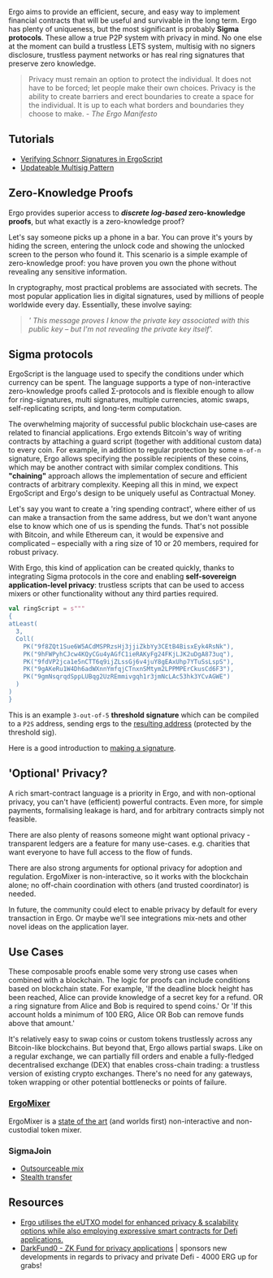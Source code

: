 

Ergo aims to provide an efficient, secure, and easy way to implement financial contracts that will be useful and survivable in the long term. Ergo has plenty of uniqueness, but the most significant is probably **Sigma protocols**. These allow a true P2P system with privacy in mind. No one else at the moment can build a trustless LETS system, multisig with no signers disclosure, trustless payment networks or has real ring signatures that preserve zero knowledge.

> Privacy must remain an option to protect the individual. It does not have to be forced; let people make their own choices. Privacy is the ability to create barriers and erect boundaries to create a space for the individual. It is up to each what borders and boundaries they choose to make. - *The Ergo Manifesto*


## Tutorials

- [Verifying Schnorr Signatures in ErgoScript](https://www.ergoforum.org/t/verifying-schnorr-signatures-in-ergoscript/3407)
- [Updateable Multisig Pattern](https://www.ergoforum.org/t/updateable-multisig-pattern/3356)

## Zero-Knowledge Proofs

Ergo provides superior access to ***discrete log-based* zero-knowledge proofs**, but what exactly is a zero-knowledge proof? 

Let's say someone picks up a phone in a bar. You can prove it's yours by hiding the screen, entering the unlock code and showing the unlocked screen to the person who found it. This scenario is a simple example of zero-knowledge proof: you have proven you own the phone without revealing any sensitive information.

In cryptography, most practical problems are associated with secrets. The most popular application lies in digital signatures, used by millions of people worldwide every day. Essentially, these involve saying: 

> *' This message proves I know the private key associated with this public key – but I'm not revealing the private key itself'.*


##  Sigma protocols

ErgoScript is the language used to specify the conditions under which currency can be spent. The language supports a type of non-interactive zero-knowledge proofs called Σ-protocols and is flexible enough to allow for ring-signatures, multi signatures, multiple currencies, atomic swaps, self-replicating scripts, and long-term computation.

The overwhelming majority of successful public blockchain use‐cases are related to financial applications. Ergo extends Bitcoin's way of writing contracts by attaching a guard script (together with additional custom data) to every coin. For example, in addition to regular protection by some `m‐of‐n` signature, Ergo allows specifying the possible recipients of these coins, which may be another contract with similar complex conditions. This **"chaining"** approach allows the implementation of secure and efficient contracts of arbitrary complexity. Keeping all this in mind, we expect ErgoScript and Ergo's design to be uniquely useful as Contractual Money.

Let's say you want to create a 'ring spending contract', where either of us can make a transaction from the same address, but we don't want anyone else to know which one of us is spending the funds. That's not possible with Bitcoin, and while Ethereum can, it would be expensive and complicated – especially with a ring size of 10 or 20 members, required for robust privacy.

With Ergo, this kind of application can be created quickly, thanks to integrating Sigma protocols in the core and enabling **self-sovereign application-level privacy**: trustless scripts that can be used to access mixers or other functionality without any third parties required.

```scala
val ringScript = s"""
{
atLeast(
  3, 
  Coll(
    PK("9f8ZQt1Sue6W5ACdMSPRzsHj3jjiZkbYy3CEtB4BisxEyk4RsNk"), 
    PK("9hFWPyhCJcw4KQyCGu4yAGfC1ieRAKyFg24FKjLJK2uDgA873uq"), 
    PK("9fdVP2jca1e5nCTT6q9ijZLssGj6v4juY8gEAxUhp7YTuSsLspS"), 
    PK("9gAKeRu1W4Dh6adWXnnYmfqjCTnxnSMtym2LPPMPErCkusCd6F3"),
    PK("9gmNsqrqdSppLUBqg2UzREmmivgqh1r3jmNcLAc53hk3YCvAGWE")
  )
)
}
```

This is an example `3-out-of-5` **threshold signature** which can be compiled to a `P2S` address, sending ergs to the [resulting address](https://wallet.plutomonkey.com/p2s/?source=ewphdExlYXN0KAogIDMsIAogIENvbGwoCiAgICBQSygiOWY4WlF0MVN1ZTZXNUFDZE1TUFJ6c0hqM2pqaVprYll5M0NFdEI0QmlzeEV5azRSc05rIiksIAogICAgUEsoIjloRldQeWhDSmN3NEtReUNHdTR5QUdmQzFpZVJBS3lGZzI0RktqTEpLMnVEZ0E4NzN1cSIpLCAKICAgIFBLKCI5ZmRWUDJqY2ExZTVuQ1RUNnE5aWpaTHNzR2o2djRqdVk4Z0VBeFVocDdZVHVTc0xzcFMiKSwgCiAgICBQSygiOWdBS2VSdTFXNERoNmFkV1hublltZnFqQ1RueG5TTXR5bTJMUFBNUEVyQ2t1c0NkNkYzIiksCiAgICBQSygiOWdtTnNxcnFkU3BwTFVCcWcyVXpSRW1taXZncWgxcjNqbU5jTEFjNTNoazNZQ3ZBR1dFIikKICApCikKfQ==) (protected by the threshold sig).

Here is a good introduction to [making a signature](https://www.youtube.com/watch?v=daP67yp-Czs&list=PLUWruihtE-HtL-JZk8Vb4Yn_H18aE3rb6&index=4).


## 'Optional' Privacy?

A rich smart-contract language is a priority in Ergo, and with non-optional privacy, you can't have (efficient) powerful contracts. Even more, for simple payments, formalising leakage is hard, and for arbitrary contracts simply not feasible.

There are also plenty of reasons someone might want optional privacy - transparent ledgers are a feature for many use-cases. e.g. charities that want everyone to have full access to the flow of funds.  

There are also strong arguments for optional privacy for adoption and regulation. ErgoMixer is non-interactive, so it works with the blockchain alone; no off-chain coordination with others (and trusted coordinator) is needed.

In future, the community could elect to enable privacy by default for every transaction in Ergo. Or maybe we'll see integrations mix-nets and other novel ideas on the application layer.  


## Use Cases

These composable proofs enable some very strong use cases when combined with a blockchain. The logic for proofs can include conditions based on blockchain state. For example, 'If the deadline block height has been reached, Alice can provide knowledge of a secret key for a refund. OR a ring signature from Alice and Bob is required to spend coins.' Or 'If this account holds a minimum of 100 ERG, Alice OR Bob can remove funds above that amount.'

It's relatively easy to swap coins or custom tokens trustlessly across any Bitcoin-like blockchains. But beyond that, Ergo allows partial swaps. Like on a regular exchange, we can partially fill orders and enable a fully-fledged decentralised exchange (DEX) that enables cross-chain trading: a trustless version of existing crypto exchanges. There's no need for any gateways, token wrapping or other potential bottlenecks or points of failure.





### [ErgoMixer](/docs/uses/mixer)

ErgoMixer is a [state of the art](https://ergonaut.space/screenshot_2021-05-15_at_22.26.39.png) (and worlds first) non-interactive and non-custodial token mixer. 

### SigmaJoin


- [Outsourceable mix](https://www.ergoforum.org/t/yet-another-mixing-protocol/3359/2?u=scalahub)
- [Stealth transfer](https://www.ergoforum.org/t/yet-another-mixing-protocol/3359/3?u=scalahub)


## Resources


- [Ergo utilises the eUTXO model for enhanced privacy & scalability options while also employing expressive smart contracts for Defi applications.](https://ergoplatform.org/en/blog/2021-08-17-ergo-advancing-on-bitcoin/)
- [DarkFund0 - ZK Fund for privacy applications](https://www.ergoforum.org/t/darkfund0-zk-fund-for-privacy-applications/398) | sponsors new developments in regards to privacy and private Defi - 4000 ERG up for grabs!
